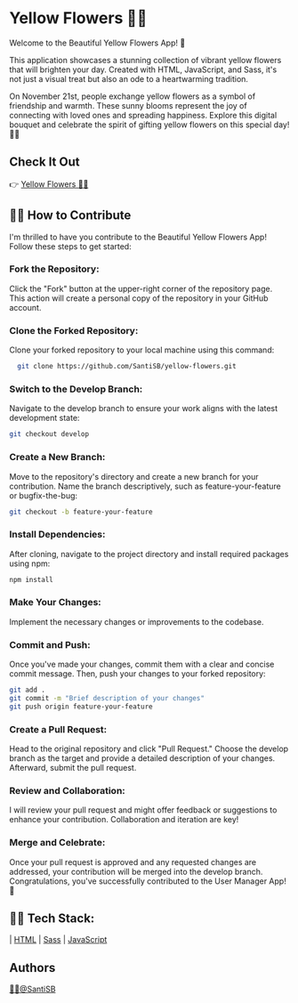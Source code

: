 # Yellow Flowers 🌼💛

Welcome to the Beautiful Yellow Flowers App! 👋

This application showcases a stunning collection of vibrant yellow flowers that will brighten your day. Created with HTML, JavaScript, and Sass, it's not just a visual treat but also an ode to a heartwarming tradition.

On November 21st, people exchange yellow flowers as a symbol of friendship and warmth. These sunny blooms represent the joy of connecting with loved ones and spreading happiness. Explore this digital bouquet and celebrate the spirit of gifting yellow flowers on this special day! 🌼💛

## Check It Out
👉 [Yellow Flowers 🌼💛](https://santisb.github.io/yellow-flowers/) 

## 👨‍💻 How to Contribute
I'm thrilled to have you contribute to the Beautiful Yellow Flowers App!
Follow these steps to get started:

### Fork the Repository: 
Click the "Fork" button at the upper-right corner of the repository page. This action will create a personal copy of the repository in your GitHub account.

### Clone the Forked Repository: 
Clone your forked repository to your local machine using this command:

```bash
  git clone https://github.com/SantiSB/yellow-flowers.git
```

### Switch to the Develop Branch: 
Navigate to the develop branch to ensure your work aligns with the latest development state:

```bash
git checkout develop
```

### Create a New Branch: 
Move to the repository's directory and create a new branch for your contribution. Name the branch descriptively, such as feature-your-feature or bugfix-the-bug:

```bash
git checkout -b feature-your-feature
```

### Install Dependencies: 
After cloning, navigate to the project directory and install required packages using npm:

```bash
npm install
```

### Make Your Changes: 
Implement the necessary changes or improvements to the codebase.

### Commit and Push: 
Once you've made your changes, commit them with a clear and concise commit message. Then, push your changes to your forked repository:

```bash
git add .
git commit -m "Brief description of your changes"
git push origin feature-your-feature
```
### Create a Pull Request: 
Head to the original repository and click "Pull Request." Choose the develop branch as the target and provide a detailed description of your changes. Afterward, submit the pull request.

### Review and Collaboration: 
I will review your pull request and might offer feedback or suggestions to enhance your contribution. Collaboration and iteration are key!

### Merge and Celebrate: 
Once your pull request is approved and any requested changes are addressed, your contribution will be merged into the develop branch. Congratulations, you've successfully contributed to the User Manager App! 🎉

## 👨‍💻 Tech Stack:



 | [HTML](https://developer.mozilla.org/es/docs/Web/HTML)
 | [Sass](https://sass-lang.com/)
 | [JavaScript](https://developer.mozilla.org/es/docs/Web/JavaScript)

## Authors
[🐱‍💻@SantiSB](https://github.com/SantiSB)
